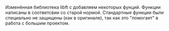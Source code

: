 Изменённая библиотека libft с добавляем некоторых фунций. Функции написаны в соответсвии со старой нормой.
Стандартные функции были специально не защищены (как в оригинале), так как это "помогает" в работа с большим проектом.
